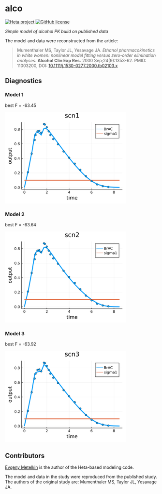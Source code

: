 # alco

[![Heta project](https://img.shields.io/badge/%CD%B1-Heta_project-blue)](https://hetalang.github.io/)
[![GitHub license](https://img.shields.io/github/license/insysbio/alco.svg)](https://github.com/insysbio/alco/blob/master/LICENSE)

_Simple model of alcohol PK build on published data_

The model and data were reconstructed from the article:

> Mumenthaler MS, Taylor JL, Yesavage JA. _Ethanol pharmacokinetics in white women: nonlinear model fitting versus zero-order elimination analyses._ __Alcohol Clin Exp Res.__ 2000 Sep;24(9):1353-62. PMID: 11003200, DOI: [10.1111/j.1530-0277.2000.tb02103.x](https://doi.org/10.1111/j.1530-0277.2000.tb02103.x)

## Diagnostics

### Model 1

best F = -63.45

![scn1_best](diagnostics/scn1_best.png)

### Model 2

best F = -63.64

![scn2_best](diagnostics/scn2_best.png)

### Model 3

best F = -63.92

![scn3_best](diagnostics/scn3_best.png)

## Contributors

[Evgeny Metelkin](https://github.com/metelkin) is the author of the Heta-based modeling code.

The model and data in the study were reproduced from the published study.
The authors of the original study are:
Mumenthaler MS, Taylor JL, Yesavage JA.

